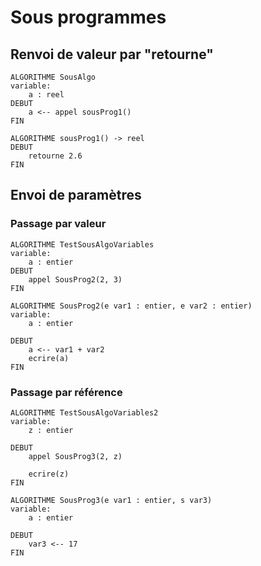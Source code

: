 # Sous programmes

## Renvoi de valeur par "retourne"
```
ALGORITHME SousAlgo
variable:
	a : reel
DEBUT
	a <-- appel sousProg1()
FIN

ALGORITHME sousProg1() -> reel
DEBUT	
	retourne 2.6
FIN
```

## Envoi de paramètres

### Passage par valeur
```
ALGORITHME TestSousAlgoVariables
variable:
	a : entier	
DEBUT	
	appel SousProg2(2, 3)
FIN

ALGORITHME SousProg2(e var1 : entier, e var2 : entier)
variable:
	a : entier
	
DEBUT
	a <-- var1 + var2
	ecrire(a)
FIN
```
### Passage par référence
```
ALGORITHME TestSousAlgoVariables2
variable:
	z : entier
	
DEBUT
	appel SousProg3(2, z)
	
	ecrire(z)
FIN

ALGORITHME SousProg3(e var1 : entier, s var3)
variable:
	a : entier
	
DEBUT
	var3 <-- 17
FIN
